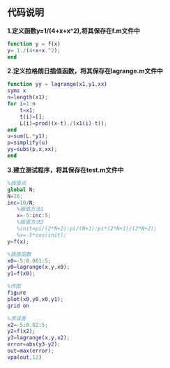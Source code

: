 ## 代码说明

**1.定义函数y=1/(4+x+x^2),将其保存在f.m文件中**

```matlab
function y = f(x)
y= 1./(4+x+x.^2);
end
```

**2.定义拉格朗日插值函数，将其保存在lagrange.m文件中**

```matlab
function yy = lagrange(x1,y1,xx)
syms x
n=length(x1);
for i=1:n
    t=x1;
    t(i)=[];
    L(i)=prod((x-t)./(x1(i)-t));
end
u=sum(L.*y1);
p=simplify(u)
yy=subs(p,x,xx);
end
```

**3.建立测试程序，将其保存在test.m文件中**

```matlab
%插值点
global N;
N=16;
inc=10/N;
   %插值方法1
   x=-5:inc:5;
   %插值方法2
   %init=pi/(2*N+2):pi/(N+1):pi*(2*N+1)/(2*N+2);
   %x=-5*cos(init); 
y=f(x);

%插值函数
x0=-5:0.001:5;
y0=lagrange(x,y,x0);
y1=f(x0);

%作图
figure
plot(x0,y0,x0,y1);
grid on

%求误差
x2=-5:0.02:5;
y2=f(x2);
y3=lagrange(x,y,x2);
error=abs(y3-y2);
out=max(error);
vpa(out,12)

```

